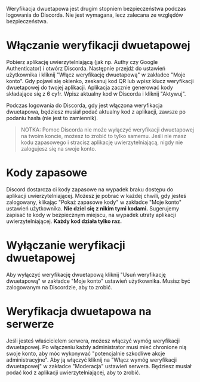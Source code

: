 <!-- TITLE: Weryfikacja Dwuetapowa -->
<!-- SUBTITLE: Używanie weryfikacji dwuetapowej na Discordzie -->

Weryfikacja dwuetapowa jest drugim stopniem bezpieczeństwa podczas logowania do Discorda. Nie jest wymagana, lecz zalecana ze względów bezpieczeństwa.
# Włączanie weryfikacji dwuetapowej
Pobierz aplikację uwierzytelniającą (jak np. Authy czy Google Authenticator) i otwórz Discorda. Następnie przejdź do ustawień użytkownika i kliknij "Włącz weryfikację dwuetapową" w zakładce "Moje konto". Gdy pojawi się okienko, zeskanuj kod QR lub wpisz klucz weryfikacji dwuetapowej do twojej aplikacji. Aplikacja zacznie generować kody składające się z 6 cyfr. Wpisz aktualny kod w Discorda i kliknij "Aktywuj".

Podczas logowania do Discorda, gdy jest włączona weryfikacja dwuetapowa, będziesz musiał podać aktualny kod z aplikacji, zawsze po podaniu hasła (nie jest to zamiennik).

> NOTKA: Pomoc Discorda nie może wyłączyć weryfikacji dwuetapowej na twoim koncie, możesz to zrobić to tylko samemu. Jeśli nie masz kodu zapasowego i stracisz aplikację uwierzytelniającą, nigdy nie zalogujesz się na swoje konto.

# Kody zapasowe
Discord dostarcza ci kody zapasowe na wypadek braku dostępu do aplikacji uwierzytelniającej. Możesz je pobrać w każdej chwili, gdy jesteś zalogowany, klikając "Pokaż zapasowe kody" w zakładce "Moje konto" ustawień użytkownika. **Nie dziel się z nikim tymi kodami.** Sugerujemy zapisać te kody w bezpiecznym miejscu, na wypadek utraty aplikacji uwierzytelniającej. **Każdy kod działa tylko raz.**

# Wyłączanie weryfikacji dwuetapowej
Aby wyłączyć weryfikację dwuetapową kliknij "Usuń weryfikację dwuetapową" w zakładce "Moje konto" ustawień użytkownika. Musisz być zalogowanym na Discordzie, aby to zrobić.

# Weryfikacja dwuetapowa na serwerze
Jeśli jesteś właścicielem serwera, możesz włączyć wymóg weryfikacji dwuetapowej. Po włączeniu każdy administrator musi mieć chronione nią swoje konto, aby móc wykonywać "potencjalnie szkodliwe akcje administracyjne". Aby ją włączyć kliknij na "Włącz wymóg weryfikacji dwuetapowej" w zakładce "Moderacja" ustawień serwera. Będziesz musiał podać kod z aplikacji uwierzytelniającej, aby to zrobić.